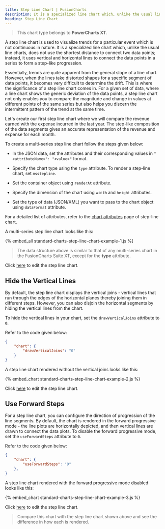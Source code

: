 ```yaml
---
title: Step Line Chart | FusionCharts
description: It is a specialized line chart which, unlike the usual line charts, does not use the shortest distance to connect two data points
heading: Step Line Chart
---
```


> This chart type belongs to **PowerCharts XT**.

A step line chart is used to visualize trends for a particular event which is not continuous in nature. It is a specialized line chart which, unlike the usual line charts, does not use the shortest distance to connect two data points; instead, it uses vertical and horizontal lines to connect the data points in a series to form a step-like progression.

Essentially, trends are quite apparent from the general slope of a line chart. However, when the lines take distorted shapes for a specific segment of data points, it becomes very difficult to determine the drift. This is where the significance of a step line chart comes in. For a given set of data, where a line chart shows the generic deviation of the data points, a step line chart not only enables you to compare the magnitude and change in values at different points of the same series but also helps you discern the intermittent pattern of the trend at the same time.

Let's create our first step line chart where we will compare the revenue earned with the expense incurred in the last year. The step-like composition of the data segments gives an accurate representation of the revenue and expense for each month.

To create a multi-series step line chart follow the steps given below:

* In the JSON data, set the attributes and their corresponding values in `"<attributeName>": "<value>"` format.

* Specify the chart type using the `type` attribute. To render a step-line chart, set `msstepline`.

* Set the container object using `renderAt` attribute.

* Specify the dimension of the chart using `width` and `height` attributes.

* Set the type of data (JSON/XML) you want to pass to the chart object using `dataFormat` attribute.

For a detailed list of attributes, refer to the [chart attributes](/chart-attributes?chart=msstepline) page of step-line chart.

A multi-series step line chart looks like this:

{% embed_all standard-charts-step-line-chart-example-1.js %}

> The data structure above is similar to that of any multi-series chart in the FusionCharts Suite XT, except for the **type** attribute.

Click [here](http://jsfiddle.net/fusioncharts/DeFSs/) to edit the step line chart.

## Hide the Vertical Lines

By default, the step line chart displays the vertical joins - vertical lines that run through the edges of the horizontal planes thereby joining them in different steps. However, you can also disjoin the horizontal segments by hiding the vertical lines from the chart.

To hide the vertical lines in your chart, set the `drawVerticalJoins` attribute to `0`. 

Refer to the code given below:

```json
{
	"chart": {
		"drawVerticalJoins": "0"
	}
}
```
A step line chart rendered without the vertical joins looks like this:

{% embed_chart standard-charts-step-line-chart-example-2.js %}

Click [here](http://jsfiddle.net/fusioncharts/5dm09d7y/) to edit the step line chart.

## Use Forward Steps

For a step line chart, you can configure the direction of progression of the line segments. By default, the chart is rendered in the forward progressive mode - the line plots are horizontally depicted, and then vertical lines are drawn to connect the data plots. To disable the forward progressive mode, set the `useForwardSteps` attribute to `0`. 

Refer to the code given below:

```json
{
	"chart": {
		"useForwardSteps": "0"
	},
}
```
A step line chart rendered with the forward progressive mode disabled looks like this:

{% embed_chart standard-charts-step-line-chart-example-3.js %}

Click [here](http://jsfiddle.net/fusioncharts/sdhbwv98/) to edit the step line chart.

> Compare this chart with the step line chart shown above and see the difference in how each is rendered.